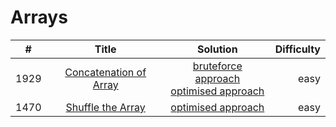 # Arrays

|  #   |       Title      |    Solution   |  Difficulty  |
|------|:----------------:|:-------------:|-------------:|
| 1929 | [Concatenation of Array](https://leetcode.com/problems/concatenation-of-array/)|[bruteforce approach](https://github.com/Supriya-48/Leetcode/blob/main/bruteforce.java)<br/>[optimised approach](https://github.com/Supriya-48/Leetcode/blob/main/optimised)| easy         |
|1470|[Shuffle the Array](https://leetcode.com/problems/shuffle-the-array/)|[optimised approach]()|easy|